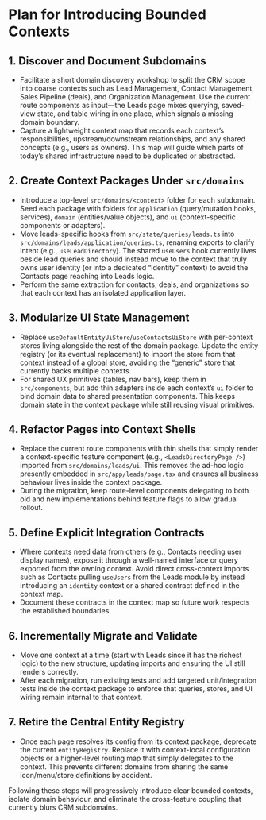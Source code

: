 # Plan for Introducing Bounded Contexts

## 1. Discover and Document Subdomains

- Facilitate a short domain discovery workshop to split the CRM scope into coarse contexts such as Lead Management, Contact Management, Sales Pipeline (deals), and Organization Management. Use the current route components as input—the Leads page mixes querying, saved-view state, and table wiring in one place, which signals a missing domain boundary.
- Capture a lightweight context map that records each context’s responsibilities, upstream/downstream relationships, and any shared concepts (e.g., users as owners). This map will guide which parts of today’s shared infrastructure need to be duplicated or abstracted.

## 2. Create Context Packages Under `src/domains`

- Introduce a top-level `src/domains/<context>` folder for each subdomain. Seed each package with folders for `application` (query/mutation hooks, services), `domain` (entities/value objects), and `ui` (context-specific components or adapters).
- Move leads-specific hooks from `src/state/queries/leads.ts` into `src/domains/leads/application/queries.ts`, renaming exports to clarify intent (e.g., `useLeadDirectory`). The shared `useUsers` hook currently lives beside lead queries and should instead move to the context that truly owns user identity (or into a dedicated “identity” context) to avoid the Contacts page reaching into Leads logic.
- Perform the same extraction for contacts, deals, and organizations so that each context has an isolated application layer.

## 3. Modularize UI State Management

- Replace `useDefaultEntityUiStore`/`useContactsUiStore` with per-context stores living alongside the rest of the domain package. Update the entity registry (or its eventual replacement) to import the store from that context instead of a global store, avoiding the “generic” store that currently backs multiple contexts.
- For shared UX primitives (tables, nav bars), keep them in `src/components`, but add thin adapters inside each context’s `ui` folder to bind domain data to shared presentation components. This keeps domain state in the context package while still reusing visual primitives.

## 4. Refactor Pages into Context Shells

- Replace the current route components with thin shells that simply render a context-specific feature component (e.g., `<LeadsDirectoryPage />`) imported from `src/domains/leads/ui`. This removes the ad-hoc logic presently embedded in `src/app/leads/page.tsx` and ensures all business behaviour lives inside the context package.
- During the migration, keep route-level components delegating to both old and new implementations behind feature flags to allow gradual rollout.

## 5. Define Explicit Integration Contracts

- Where contexts need data from others (e.g., Contacts needing user display names), expose it through a well-named interface or query exported from the owning context. Avoid direct cross-context imports such as Contacts pulling `useUsers` from the Leads module by instead introducing an `identity` context or a shared contract defined in the context map.
- Document these contracts in the context map so future work respects the established boundaries.

## 6. Incrementally Migrate and Validate

- Move one context at a time (start with Leads since it has the richest logic) to the new structure, updating imports and ensuring the UI still renders correctly.
- After each migration, run existing tests and add targeted unit/integration tests inside the context package to enforce that queries, stores, and UI wiring remain internal to that context.

## 7. Retire the Central Entity Registry

- Once each page resolves its config from its context package, deprecate the current `entityRegistry`. Replace it with context-local configuration objects or a higher-level routing map that simply delegates to the context. This prevents different domains from sharing the same icon/menu/store definitions by accident.

Following these steps will progressively introduce clear bounded contexts, isolate domain behaviour, and eliminate the cross-feature coupling that currently blurs CRM subdomains.
